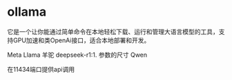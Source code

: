 # ollama

它是一个让你能通过简单命令在本地轻松下载、运行和管理大语言模型的工具，支持GPU加速和类OpenAi接口，适合本地部署和开发。

Meta Llama 羊驼
deepseek-r1:1. 参数的尺寸
Qwen

在11434端口提供api调用
